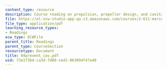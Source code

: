 ```yaml
---
content_type: resource
description: Course reading on propulsion, propeller design, and cavitation.
file: https://ol-ocw-studio-app-qa.s3.amazonaws.com/courses/2-611-marine-power-and-propulsion-fall-2006/73e1f3bdca3d7d80ced1863094f47a40_04prevent_cav.pdf
file_type: application/pdf
learning_resource_types:
- Readings
ocw_type: OCWFile
parent_title: Readings
parent_type: CourseSection
resourcetype: Document
title: 04prevent_cav.pdf
uid: 73e1f3bd-ca3d-7d80-ced1-863094f47a40
---
```

